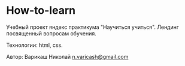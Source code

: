 # How-to-learn
Учебный проект яндекс практикума "Научиться учиться". 
Лендинг посвященный вопросам обучения.

Технологии: html, css.


Автор: Варикаш Николай
n.varicash@gmail.com
